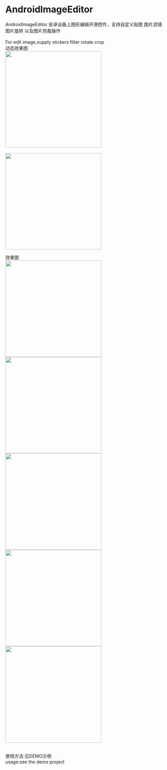 # AndroidImageEditor

AndroidImageEditor 安卓设备上图形编辑开源控件，支持自定义贴图 图片滤镜 图片旋转 以及图片剪裁操作<br/>
<br/>
For edit image,supply stickers filter rotate crop
<br/>
动态效果图
<br/>
<img src="https://github.com/xuehuayous/ImageEditor-Android/blob/master/screens/demo1.gif?raw=true" width=300 />
<br/>
<br/>
<img src="https://github.com/siwangqishiq/ImageEditAndroid/blob/master/screens/demo2.gif" width=300 />

效果图
<br/>
<img src="https://github.com/siwangqishiq/ImageEditAndroid/blob/master/screens/1.png" width=300 />
<br/>
<img src="https://github.com/siwangqishiq/ImageEditAndroid/blob/master/screens/2.png" width=300 />
<br/>
<img src="https://github.com/siwangqishiq/ImageEditAndroid/blob/master/screens/3.png" width=300 />
<br/>
<img src="https://github.com/siwangqishiq/ImageEditAndroid/blob/master/screens/4.png" width=300 />
<br/>
<img src="https://github.com/siwangqishiq/ImageEditAndroid/blob/master/screens/5.png" width=300 />
<br/>

<br/>
<span>使用方法:见DEMO示例</span>

<br/>
<span>usage:see the demo project</span>
